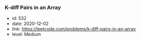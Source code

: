### K-diff Pairs in an Array

* id: 532
* date: 2020-12-02
* link: https://leetcode.com/problems/k-diff-pairs-in-an-array
* level: Medium
